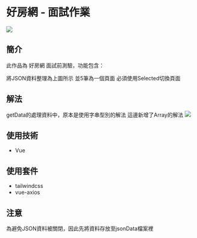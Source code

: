 # 好房網 - 面試作業
![](https://img.onl/XBVqyl)

## 簡介
此作品為 好房網 面試前測驗，功能包含：

  將JSON資料整理為上圖所示
  並5筆為一個頁面
  必須使用Selected切換頁面

## 解法
getData的處理資料中，原本是使用字串型別的解法
這邊新增了Array的解法
![](https://img.onl/Z61GUs)
  
## 使用技術
+ Vue

## 使用套件
+ tailwindcss
+ vue-axios

## 注意
為避免JSON資料被關閉，因此先將資料存放至jsonData檔案裡
